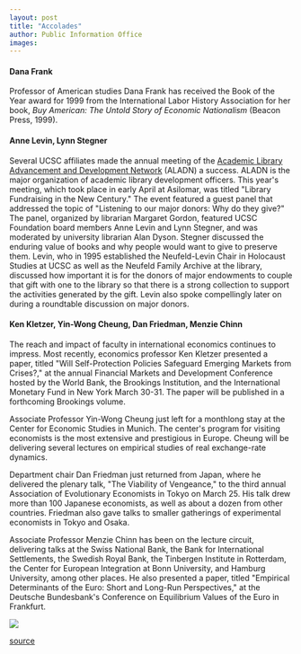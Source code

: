 ```yaml
---
layout: post
title: "Accolades"
author: Public Information Office
images:
---
```


####

#### **Dana Frank**

Professor of American studies Dana Frank has received the Book of the Year award for 1999 from the International Labor History Association for her book, _Buy American: The Untold Story of Economic Nationalism_ (Beacon Press, 1999).

#### **Anne Levin**, **Lynn Stegner**

Several UCSC affiliates made the annual meeting of the [Academic Library Advancement and Development Network][1] (ALADN) a success. ALADN is the major organization of academic library development officers. This year's meeting, which took place in early April at Asilomar, was titled "Library Fundraising in the New Century." The event featured a guest panel that addressed the topic of "Listening to our major donors: Why do they give?" The panel, organized by librarian Margaret Gordon, featured UCSC Foundation board members Anne Levin and Lynn Stegner, and was moderated by university librarian Alan Dyson. Stegner discussed the enduring value of books and why people would want to give to preserve them. Levin, who in 1995 established the Neufeld-Levin Chair in Holocaust Studies at UCSC as well as the Neufeld Family Archive at the library, discussed how important it is for the donors of major endowments to couple that gift with one to the library so that there is a strong collection to support the activities generated by the gift. Levin also spoke compellingly later on during a roundtable discussion on major donors.

#### Ken Kletzer, Yin-Wong Cheung, Dan Friedman, Menzie Chinn

The reach and impact of faculty in international economics continues to impress. Most recently, economics professor Ken Kletzer presented a paper, titled "Will Self-Protection Policies Safeguard Emerging Markets from Crises?," at the annual Financial Markets and Development Conference hosted by the World Bank, the Brookings Institution, and the International Monetary Fund in New York March 30-31. The paper will be published in a forthcoming Brookings volume.

Associate Professor Yin-Wong Cheung just left for a monthlong stay at the Center for Economic Studies in Munich. The center's program for visiting economists is the most extensive and prestigious in Europe. Cheung will be delivering several lectures on empirical studies of real exchange-rate dynamics.

Department chair Dan Friedman just returned from Japan, where he delivered the plenary talk, "The Viability of Vengeance," to the third annual Association of Evolutionary Economists in Tokyo on March 25. His talk drew more than 100 Japanese economists, as well as about a dozen from other countries. Friedman also gave talks to smaller gatherings of experimental economists in Tokyo and Osaka.

Associate Professor Menzie Chinn has been on the lecture circuit, delivering talks at the Swiss National Bank, the Bank for International Settlements, the Swedish Royal Bank, the Tinbergen Institute in Rotterdam, the Center for European Integration at Bonn University, and Hamburg University, among other places. He also presented a paper, titled "Empirical Determinants of the Euro: Short and Long-Run Perspectives," at the Deutsche Bundesbank's Conference on Equilibrium Values of the Euro in Frankfurt.  
  
![ ][2]

[1]: http://www.library.arizona.edu/aladn
[2]: ../../images/trans.gif

[source](http://www1.ucsc.edu/currents/99-00/04-10/accolades.html "Permalink to accolades")
